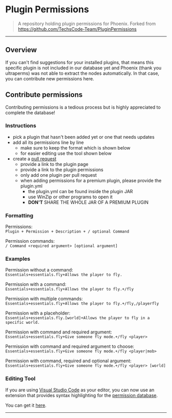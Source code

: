 # **Plugin Permissions**

> A repository holding plugin permissions for Phoenix.
> Forked from https://github.com/TechsCode-Team/PluginPermissions

---

## **Overview**

If you can't find suggestions for your installed plugins, that means this specific plugin is not included in our database yet and Phoenix (thank you ultraperms) was not able to extract the nodes automatically.
In that case, you can contribute new permissions here.

## **Contribute permissions**

Contributing permissions is a tedious process but is highly appreciated to complete the database!

### **Instructions**
- pick a plugin that hasn't been added yet or one that needs updates
- add all its permissions line by line
  - make sure to keep the format which is shown below
  - for easier editing use the tool shown below
- create a [pull request]
  - provide a link to the plugin page
  - provide a link to the plugin permissions
  - only add one plugin per pull request
  - when adding permissions for a premium plugin, please provide the plugin.yml
    - the plugin.yml can be found inside the plugin JAR
    - use WinZip or other programs to open it
    - **DON'T** SHARE THE WHOLE JAR OF A PREMIUM PLUGIN

### **Formatting**
Permissions:<br>
``Plugin + Permission + Description + / optional Command``

Permission commands:<br>
``/ Command <required argument> [optional argument]``

### **Examples**
Permission without a command:<br>
``Essentials+essentials.fly+Allows the player to fly.``

Permission with a command:<br>
``Essentials+essentials.fly+Allows the player to fly.+/fly``

Permission with multiple commands:<br>
``Essentials+essentials.fly+Allows the player to fly.+/fly,/playerfly``

Permission with a placeholder:<br>
``Essentials+essentials.fly.[world]+Allows the player to fly in a specific world.``

Permission with command and required argument:<br>
``Essentials+essentials.fly+Give someone fly mode.+/fly <player>``

Permission with command and required argument to choose:<br>
``Essentials+essentials.fly+Give someone fly mode.+/fly <player|mob>``

Permission with command, required and optional argument:<br>
``Essentials+essentials.fly+Give someone fly mode.+/fly <player> [world]``

### **Editing Tool**
If you are using [Visual Studio Code][vscode] as your editor, you can now use an extension that
provides syntax highlighting for the [permission database][permissions].

You can get it [here][extension].

---

<!-- Links -->
[pull request]: https://help.github.com/en/github/collaborating-with-issues-and-pull-requests/about-pull-requests
[permissions]: https://github.com/RefineDevelopment/PluginPermissions/blob/master/Permissions/Database.phdb
[vscode]: https://code.visualstudio.com/
[extension]: https://marketplace.visualstudio.com/items?itemName=RLNT.uperms-db-syntax
